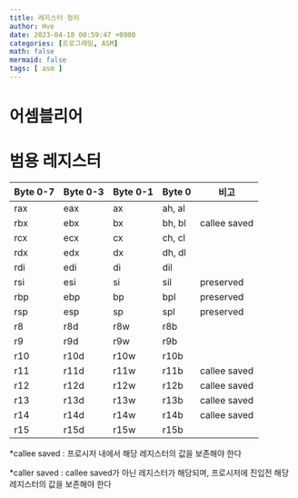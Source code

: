 ```yaml
---
title: 레지스터 정리
author: Hve
date: 2023-04-18 00:59:47 +0900
categories: [프로그래밍, ASM]
math: false
mermaid: false
tags: [ asm ]
---
```


# 어셈블리어

# 범용 레지스터

| Byte 0-7 | Byte 0-3 | Byte 0-1 | Byte 0     | 비고  |
|----------|----------|----------|------------|-------|
| rax      | eax      | ax       | ah, al     |  |
| rbx      | ebx      | bx       | bh, bl     | callee saved |
| rcx      | ecx      | cx       | ch, cl     |  |
| rdx      | edx      | dx       | dh, dl     |  |
| rdi      | edi      | di       | dil        |  |
| rsi      | esi      | si       | sil        | preserved |
| rbp      | ebp      | bp       | bpl        | preserved |
| rsp      | esp      | sp       | spl        | preserved |
| r8       | r8d      | r8w      | r8b        |  |
| r9       | r9d      | r9w      | r9b        |  |
| r10      | r10d     | r10w     | r10b       |  |
| r11      | r11d     | r11w     | r11b       | callee saved |
| r12      | r12d     | r12w     | r12b       | callee saved |
| r13      | r13d     | r13w     | r13b       | callee saved |
| r14      | r14d     | r14w     | r14b       | callee saved |
| r15      | r15d     | r15w     | r15b       |  |

*callee saved : 프로시저 내에서 해당 레지스터의 값을 보존해야 한다

*caller saved : callee saved가 아닌 레지스터가 해당되며, 프로시저에 진입전 해당 레지스터의 값을 보존해야 한다